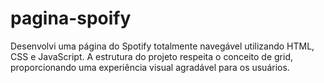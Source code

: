 # pagina-spoify

Desenvolvi uma página do Spotify totalmente navegável utilizando HTML, CSS e JavaScript. A estrutura do projeto respeita o conceito de grid, proporcionando uma experiência visual agradável para os usuários.
